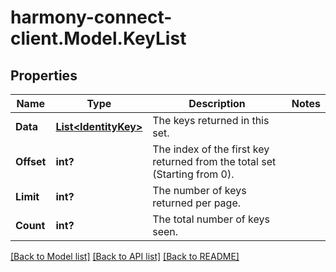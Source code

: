 # harmony-connect-client.Model.KeyList
## Properties

Name | Type | Description | Notes
------------ | ------------- | ------------- | -------------
**Data** | [**List&lt;IdentityKey&gt;**](IdentityKey.md) | The keys returned in this set. | 
**Offset** | **int?** | The index of the first key returned from the total set (Starting from 0). | 
**Limit** | **int?** | The number of keys returned per page. | 
**Count** | **int?** | The total number of keys seen. | 

[[Back to Model list]](../README.md#documentation-for-models) [[Back to API list]](../README.md#documentation-for-api-endpoints) [[Back to README]](../README.md)

